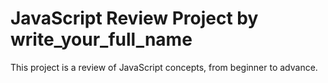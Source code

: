 # JavaScript Review Project by write_your_full_name
This project is a review of JavaScript concepts, from beginner to advance.